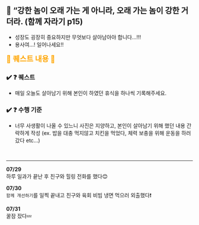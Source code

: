 ## 🚀 “강한 놈이 오래 가는 게 아니라, 오래 가는 놈이 강한 거더라. (함께 자라기 p15) <br />

- 성장도 굉장히 중요하지만 무엇보다 살아남아야 합니다…!!!
- 용사여...! 일어나세요!!

<h2 style="font-size:20px; color:orange; display: inline;">📜 퀘스트 내용 📜</h2>

### ✔️ ❓ 퀘스트
- 매일 오늘도 살아남기 위해 본인이 하였던 휴식을 하나씩 기록해주세요.

### ✔️ ❓ 수행 기준

- 너무 사생활이 나올 수 있느니 사진은 지양하고, 본인이 살아남기 위해 했던 내용 간략하게 작성 (ex. 밥을 대충 먹지않고 치킨을 먹었다, 체력 보충을 위해 운동을 하러 갔다 etc...)


<br/>

------------------

**07/29**   
하루 일과가 끝난 후 친구와 힐링 전화를 했다😊

**07/30**   
`함께 개선하기`를 일찍 끝내고 친구와 육회 비빔 냉면 먹으러 외출했다❗

**07/31**   
꿀잠 잤다💤
